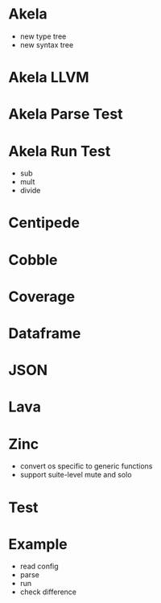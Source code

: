 # Akela
* new type tree
* new syntax tree

# Akela LLVM

# Akela Parse Test

# Akela Run Test
* sub
* mult
* divide

# Centipede

# Cobble

# Coverage

# Dataframe

# JSON

# Lava

# Zinc
* convert os specific to generic functions
* support suite-level mute and solo

# Test

# Example
* read config
* parse
* run
* check difference
